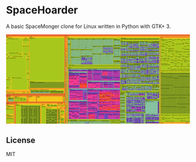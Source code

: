 # SpaceHoarder

A basic SpaceMonger clone for Linux written in Python with GTK+ 3.

![SpaceHoarder screenshot.](screenshot.png)

## License

MIT
